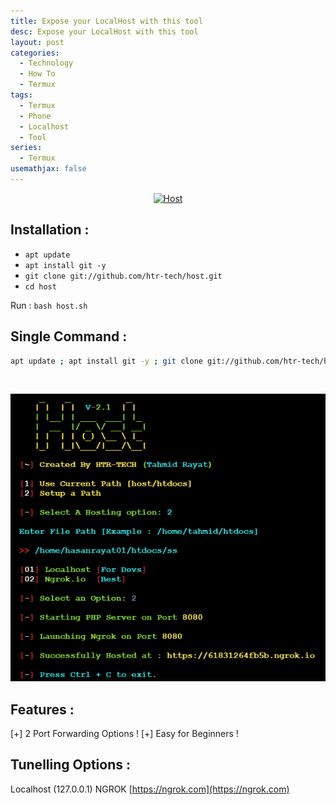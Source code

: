```yaml
---
title: Expose your LocalHost with this tool
desc: Expose your LocalHost with this tool
layout: post
categories:
  - Technology
  - How To
  - Termux
tags:
  - Termux
  - Phone
  - Localhost
  - Tool
series:
  - Termux
usemathjax: false
---
```


<p align="center">
<a href="#"><img title="Host" src="https://raw.githubusercontent.com/htr-tech/release-download/master/images/banner/host.png"></a>
</p>

## Installation :

* `apt update`
* `apt install git -y`
* `git clone git://github.com/htr-tech/host.git`
* `cd host`

Run : `bash host.sh`

## Single Command :
```bash
apt update ; apt install git -y ; git clone git://github.com/htr-tech/host.git ; cd host ; bash host.sh
```
<br>
<p align="center">
<img src="https://raw.githubusercontent.com/htr-tech/release-download/master/images/host.png"/>

## Features :

[+] 2 Port Forwarding Options !
[+] Easy for Beginners !

## Tunelling Options :

Localhost (127.0.0.1)
NGROK [https://ngrok.com](https://ngrok.com)
